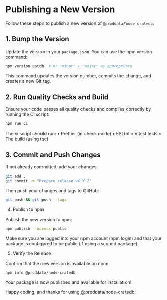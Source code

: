 # Publishing a New Version

Follow these steps to publish a new version of `@proddata/node-cratedb`:

## 1. Bump the Version

Update the version in your `package.json`. You can use the npm version command:

```bash
npm version patch  # or "minor" / "major" as appropriate
```

This command updates the version number, commits the change, and creates a new Git tag.

## 2. Run Quality Checks and Build

Ensure your code passes all quality checks and compiles correctly by running the CI script:

```bash
npm run ci
```

The ci script should run:
• Prettier (in check mode)
• ESLint
• Vitest tests
• The build (using tsc)

## 3. Commit and Push Changes

If not already committed, add your changes:

```bash
git add .
git commit -m "Prepare release vX.Y.Z"
```

Then push your changes and tags to GitHub:

```bash
git push && git push --tags
```

4. Publish to npm

Publish the new version to npm:

```bash
npm publish --access public
```

Make sure you are logged into your npm account (npm login) and that your package is configured to be public (if using a scoped package).

5. Verify the Release

Confirm that the new version is available on npm:

```bash
npm info @proddata/node-cratedb
```

Your package is now published and available for installation!

Happy coding, and thanks for using @proddata/node-cratedb!
